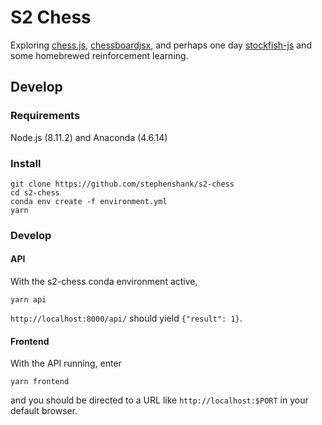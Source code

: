 # S2 Chess

Exploring [chess.js](https://github.com/jhlywa/chess.js), [chessboardjsx](https://www.chessboardjsx.com/), and perhaps one day [stockfish-js](https://github.com/exoticorn/stockfish-js) and some homebrewed reinforcement learning.

## Develop

### Requirements

Node.js (8.11.2) and Anaconda (4.6.14)

### Install

```
git clone https://github.com/stephenshank/s2-chess
cd s2-chess
conda env create -f environment.yml
yarn
```

### Develop

#### API

With the s2-chess conda environment active,

```
yarn api
```

`http://localhost:8000/api/` should yield `{"result": 1}`.

#### Frontend

With the API running, enter

```
yarn frontend
```

and you should be directed to a URL like `http://localhost:$PORT` in your default browser.